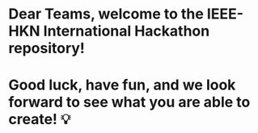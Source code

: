 # Dear Teams, welcome to the IEEE-HKN International Hackathon repository!

# Good luck, have fun, and we look forward to see what you are able to create! 💡
